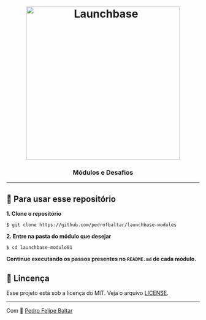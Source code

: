 <h1 align="center">
    <img alt="Launchbase" src="https://storage.googleapis.com/golden-wind/bootcamp-launchbase/logo.png" width="400px" />
</h1>

<h3 align="center">
    Módulos e Desafios
</h3>

<hr>

## 🚀 Para usar esse repositório

**1. Clone o repositório**

```
$ git clone https://github.com/pedrofbaltar/launchbase-modules
```

**2. Entre na pasta do módulo que desejar**

```
$ cd launchbase-modulo01
```

**Continue executando os passos presentes no `README.md` de cada módulo.**

## 📜 Lincença

Esse projeto está sob a licença do MIT. Veja o arquivo [LICENSE](./LICENSE).

<hr>

Com 💜 [Pedro Felipe Baltar](https://github.com/pedrofbaltar)
